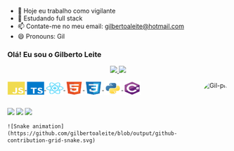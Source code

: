 



- 🔭 Hoje eu trabalho como vigilante
- 🌱 Estudando full stack
- 📫 Contate-me no meu email: gilbertoaleite@hotmail.com
- 😄 Pronouns: Gil


### Olá! Eu sou o Gilberto Leite
<div align="center">
  <a href="https://gilbertoaleite.github.io/certificard/">
  <img height="180em" src="https://github-readme-stats.vercel.app/api?username=gilbertoaleite&show_icons=true&theme=dracula&include_all_commits=true&count_private=true"/>
  <img height="180em" src="https://github-readme-stats.vercel.app/api/top-langs/?username=gilbertoaleite&layout=compact&langs_count=7&theme=dracula"/>
</div>
  
  <div style="display: inline_block"><br>
  <img align="center" alt="Gil-Js" height="30" width="40" src="https://raw.githubusercontent.com/devicons/devicon/master/icons/javascript/javascript-plain.svg">
  <img align="center" alt="Gil-Ts" height="30" width="40" src="https://raw.githubusercontent.com/devicons/devicon/master/icons/typescript/typescript-plain.svg">
  <img align="center" alt="Gil-React" height="30" width="40" src="https://raw.githubusercontent.com/devicons/devicon/master/icons/react/react-original.svg">
  <img align="center" alt="Gil-HTML" height="30" width="40" src="https://raw.githubusercontent.com/devicons/devicon/master/icons/html5/html5-original.svg">
  <img align="center" alt="Gil-CSS" height="30" width="40" src="https://raw.githubusercontent.com/devicons/devicon/master/icons/css3/css3-original.svg">
  <img align="center" alt="Gil-Python" height="30" width="40" src="https://raw.githubusercontent.com/devicons/devicon/master/icons/python/python-original.svg">
  <img align="center" alt="Gil-Csharp" height="30" width="40" src="https://raw.githubusercontent.com/devicons/devicon/master/icons/csharp/csharp-original.svg">
  <img align="right" alt="Gil-pic" style="border-radius:50px;" height="100" src="https://github.com/Gilbertoaleite.png">
</div>
  
  ##

 <a href="https://discord.gg/Toddynho0#6921" target="_blank"><img src="https://img.shields.io/badge/Discord-7289DA?style=for-the-badge&logo=discord&logoColor=white" target="_blank"></a> 
  <a href = "mailto:gilbertoaleite@gmail.com"><img src="https://img.shields.io/badge/-Gmail-%23333?style=for-the-badge&logo=gmail&logoColor=white" target="_blank"></a>
  <a href="https://www.linkedin.com/in/gilbertoaleite" target="_blank"><img src="https://img.shields.io/badge/-LinkedIn-%230077B5?style=for-the-badge&logo=linkedin&logoColor=white" target="_blank"></a> 
  
    ![Snake animation](https://github.com/gilbertoaleite/blob/output/github-contribution-grid-snake.svg)
 
 
 

 
</div>
